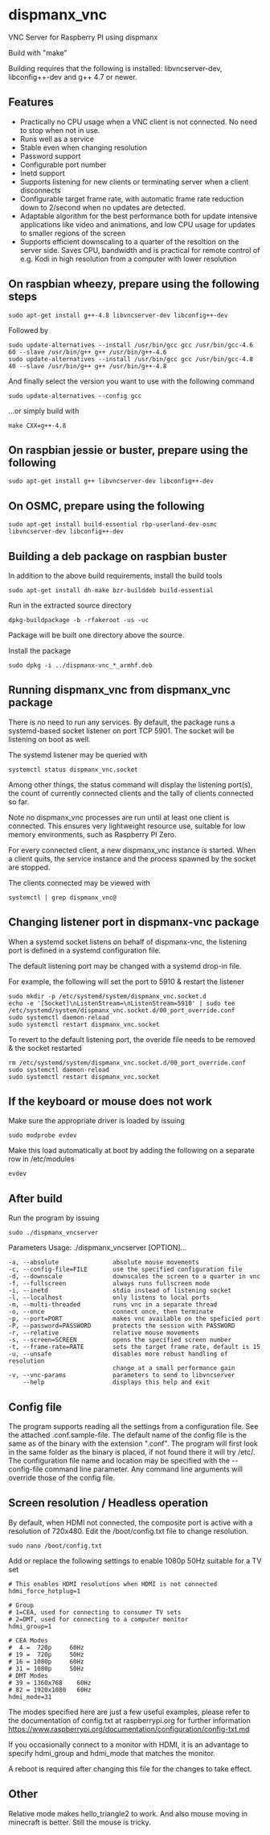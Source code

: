 dispmanx_vnc
============

VNC Server for Raspberry PI using dispmanx

Build with "make"

Building requires that the following is installed: libvncserver-dev, libconfig++-dev and g++ 4.7 or newer. 

Features
--------
- Practically no CPU usage when a VNC client is not connected. No need to stop when not in use.
- Runs well as a service
- Stable even when changing resolution
- Password support
- Configurable port number
- Inetd support
- Supports listening for new clients or terminating server when a client disconnects
- Configurable target frame rate, with automatic frame rate reduction down to 2/second when no updates are detected.
- Adaptable algorithm for the best performance both for update intensive applications like video and animations, and low CPU usage for updates to smaller regions of the screen
- Supports efficient downscaling to a quarter of the resoltion on the server side. Saves CPU, bandwidth and is practical for remote control of e.g. Kodi in high resolution from a computer with lower resolution

On raspbian wheezy, prepare using the following steps
-----------------------------------------------------

	sudo apt-get install g++-4.8 libvncserver-dev libconfig++-dev

Followed by 

	sudo update-alternatives --install /usr/bin/gcc gcc /usr/bin/gcc-4.6 60 --slave /usr/bin/g++ g++ /usr/bin/g++-4.6 
	sudo update-alternatives --install /usr/bin/gcc gcc /usr/bin/gcc-4.8 40 --slave /usr/bin/g++ g++ /usr/bin/g++-4.8 

And finally select the version you want to use with the following command

	sudo update-alternatives --config gcc

...or simply build with

	make CXX=g++-4.8

On raspbian jessie or buster, prepare using the following
---------------------------------------------------------
	sudo apt-get install g++ libvncserver-dev libconfig++-dev

On OSMC, prepare using the following
------------------------------------
	sudo apt-get install build-essential rbp-userland-dev-osmc libvncserver-dev libconfig++-dev

Building a deb package on raspbian buster
-----------------------------------------
In addition to the above build requirements, install the build tools

	sudo apt-get install dh-make bzr-builddeb build-essential

Run in the extracted source directory

	dpkg-buildpackage -b -rfakeroot -us -uc

Package will be built one directory above the source.

Install the package

	sudo dpkg -i ../dispmanx-vnc_*_armhf.deb

Running dispmanx_vnc from dispmanx_vnc package
----------------------------------------------
There is no need to run any services. By default, the package runs a systemd-based socket listener on port TCP 5901. The socket will be listening on boot as well.

The systemd listener may be queried with

	systemctl status dispmanx_vnc.socket

Among other things, the status command will display the listening port(s), the count of currently connected clients and the tally of clients connected so far.

Note no dispmanx_vnc processes are run until at least one client is connected. This ensures very lightweight resource use, suitable for low memory environments, such as Raspberry PI Zero.

For every connected client, a new dispmanx_vnc instance is started. When a client quits, the service instance and the process spawned by the socket are stopped.

The clients connected may be viewed with

	systemctl | grep dispmanx_vnc@

Changing listener port in dispmanx-vnc package
----------------------------------------------
When a systemd socket listens on behalf of dispmanx-vnc, the listening port is defined in a systemd configuration file.

The default listening port may be changed with a systemd drop-in file.

For example, the following will set the port to 5910 & restart the listener

	sudo mkdir -p /etc/systemd/system/dispmanx_vnc.socket.d
	echo -e '[Socket]\nListenStream=\nListenStream=5910' | sudo tee /etc/systemd/system/dispmanx_vnc.socket.d/00_port_override.conf
	sudo systemctl daemon-reload
	sudo systemctl restart dispmanx_vnc.socket

To revert to the default listening port, the overide file needs to be removed & the socket restarted

	rm /etc/systemd/system/dispmanx_vnc.socket.d/00_port_override.conf
	sudo systemctl daemon-reload
	sudo systemctl restart dispmanx_vnc.socket

If the keyboard or mouse does not work
--------------------------------------
Make sure the appropriate driver is loaded by issuing

	sudo modprobe evdev

Make this load automatically at boot by adding the following on a separate row in /etc/modules

	evdev

After build
-----------
Run the program by issuing

	sudo ./dispmanx_vncserver
	
Parameters
	Usage: ./dispmanx_vncserver [OPTION]...

	-a, --absolute               absolute mouse movements
	-c, --config-file=FILE       use the specified configuration file
	-d, --downscale              downscales the screen to a quarter in vnc
	-f, --fullscreen             always runs fullscreen mode
	-i, --inetd                  stdio instead of listening socket
	-l, --localhost              only listens to local ports
	-m, --multi-threaded         runs vnc in a separate thread
	-o, --once                   connect once, then terminate
	-p, --port=PORT              makes vnc available on the speficied port
	-P, --password=PASSWORD      protects the session with PASSWORD
	-r, --relative               relative mouse movements
	-s, --screen=SCREEN          opens the specified screen number
	-t, --frame-rate=RATE        sets the target frame rate, default is 15
	-u, --unsafe                 disables more robust handling of resolution
	                             change at a small performance gain
	-v, --vnc-params             parameters to send to libvncserver
	    --help                   displays this help and exit

Config file
-----------
The program supports reading all the settings from a configuration file. See the attached .conf.sample-file. The default name of the config file is the same as of the binary with the extension ".conf". The program will first look in the same folder as the binary is placed, if not found there it will try /etc/. The configuration file name and location may be specified with the --config-file command line parameter. Any command line arguments will override those of the config file.



Screen resolution / Headless operation
--------------------------------------
By default, when HDMI not connected, the composite port is active with a resolution of 720x480.
Edit the /boot/config.txt file to change resolution.

	sudo nano /boot/config.txt

Add or replace the following settings to enable 1080p 50Hz suitable for a TV set

	# This enables HDMI resolutions when HDMI is not connected
	hdmi_force_hotplug=1

	# Group
	# 1=CEA, used for connecting to consumer TV sets
	# 2=DMT, used for connecting to a computer monitor
	hdmi_group=1

	# CEA Modes
	#  4 =  720p     60Hz
	# 19 =  720p     50Hz
	# 16 = 1080p     60Hz
	# 31 = 1080p     50Hz
	# DMT Modes
	# 39 = 1360x768    60Hz
	# 82 = 1920x1080   60Hz
	hdmi_mode=31

The modes specified here are just a few useful examples, please refer to the documentation of config.txt at raspberrypi.org for further information
https://www.raspberrypi.org/documentation/configuration/config-txt.md

If you occasionally connect to a monitor with HDMI, it is an advantage to specify hdmi_group and hdmi_mode that matches the monitor.

A reboot is required after changing this file for the changes to take effect.

Other
-----
Relative mode makes hello_triangle2 to work. And also mouse moving in minecraft is better.
Still the mouse is tricky.
